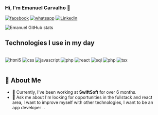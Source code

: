 ### Hi, I'm Emanuel Carvalho 🖖
[![facebook](https://img.shields.io/badge/Facebook-1877F2?style=for-the-badge&logo=facebook&logoColor=white)](https://www.facebook.com/emanuel.carvalho.7792052?locale=pt_BR)
[![whatsapp](https://img.shields.io/badge/WhatsApp-25D366?style=for-the-badge&logo=whatsapp&logoColor=white)](https://wa.me/5561983403282?text=Ol%C3%A1+Emanuel+Carvalho)
[![Linkedin](https://img.shields.io/badge/LinkedIn-0077B5?style=for-the-badge&logo=linkedin&logoColor=white)](https://www.linkedin.com/in/emanuel-carvalho-390232182/)

![Emanuel GitHub stats](https://github-readme-stats.vercel.app/api?username=Emanuel565&show_icons=true&theme=synthwave)

## Technologies I use in my day

<div style="display": inline_block"><br>
 <img align="center" alt="html5" src="https://img.shields.io/badge/HTML5-E34F26?style=for-the-badge&logo=html5&logoColor=white">
  <img align="center" alt="css" src="https://img.shields.io/badge/CSS-239120?&style=for-the-badge&logo=css3&logoColor=white">
   <img align="center" alt="javascript" src="https://img.shields.io/badge/JavaScript-F7DF1E?style=for-the-badge&logo=javascript&logoColor=black">
    <img align="center" alt="php" src="https://img.shields.io/badge/PHP-777BB4?style=for-the-badge&logo=php&logoColor=white">
     <img align="center" alt="react" src="https://img.shields.io/badge/React-20232A?style=for-the-badge&logo=react&logoColor=61DAFB">
      <img align="center" alt="sql" src="https://img.shields.io/badge/MySQL-00000F?style=for-the-badge&logo=mysql&logoColor=white">
       <img align="center" alt="php" src="https://img.shields.io/badge/PHP-777BB4?style=for-the-badge&logo=php&logoColor=white">
        <img align="center" alt="tsx" src="https://img.shields.io/badge/TypeScript-007ACC?style=for-the-badge&logo=typescript&logoColor=white">
    
<div/> <br>

## 🚀 About Me

- 🔭 Currently, I've been working at **SwiftSoft** for over 6 months.
- 💬 Ask me about I'm looking for opportunities in the fullstack and react area, I want to improve myself with other technologies, I want to be an app developer ..

